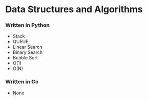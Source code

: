 # Data Structures and Algorithms
 
### Written in Python
- Stack
- QUEUE
- Linear Search
- Binary Search
- Bubble Sort
- O(1)
- O(N)

### Written in Go
- None
